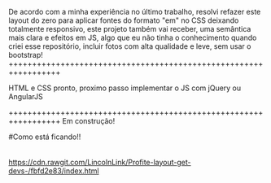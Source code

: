 ﻿
De acordo com a minha experiência no último trabalho, resolvi refazer este layout do zero para aplicar fontes do formato "em" no CSS deixando totalmente responsivo, 
este projeto também vai receber, uma semântica mais clara e efeitos em JS, 
algo que eu não tinha o conhecimento quando criei esse repositório, incluir fotos com alta qualidade e leve, 
sem usar o bootstrap!
+++++++++++++++++++++++++++++++++++++++++++++++++++++++++++++++++


HTML e CSS pronto, proximo passo implementar o JS com jQuery ou AngularJS

+++++++++++++++++++++++++++++++++++++++++++++++++++++++++++++++++
Em construção!

#Como está ficando!!

######

https://cdn.rawgit.com/LincolnLink/Profite-layout-get-devs-/fbfd2e83/index.html

